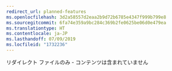 ```yaml
---
redirect_url: planned-features
ms.openlocfilehash: 3d2a58557d2eaa2b9d72b6785e4347f999b799e8
ms.sourcegitcommit: 6fa74e359a9bc284c369b2fe0625be06d0e479ea
ms.translationtype: HT
ms.contentlocale: ja-JP
ms.lasthandoff: 07/09/2019
ms.locfileid: "1732236"
---
```

リダイレクト ファイルのみ - コンテンツは含まれていません